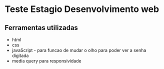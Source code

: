 # Teste Estagio Desenvolvimento web
## Ferramentas utilizadas
  - html
  - css
  - javaScript - para funcao de mudar o olho para poder ver a senha digitada
  - media query para responsividade

